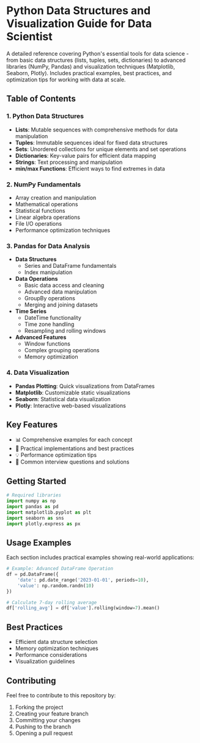 # Python Data Structures and Visualization Guide for Data Scientist
A detailed reference covering Python's essential tools for data science - from basic data structures (lists, tuples, sets, dictionaries) to advanced libraries (NumPy, Pandas) and visualization techniques (Matplotlib, Seaborn, Plotly). Includes practical examples, best practices, and optimization tips for working with data at scale.

## Table of Contents

### 1. Python Data Structures
- **Lists**: Mutable sequences with comprehensive methods for data manipulation
- **Tuples**: Immutable sequences ideal for fixed data structures
- **Sets**: Unordered collections for unique elements and set operations
- **Dictionaries**: Key-value pairs for efficient data mapping
- **Strings**: Text processing and manipulation
- **min/max Functions**: Efficient ways to find extremes in data

### 2. NumPy Fundamentals
- Array creation and manipulation
- Mathematical operations
- Statistical functions
- Linear algebra operations
- File I/O operations
- Performance optimization techniques

### 3. Pandas for Data Analysis
- **Data Structures**
  - Series and DataFrame fundamentals
  - Index manipulation
- **Data Operations**
  - Basic data access and cleaning
  - Advanced data manipulation
  - GroupBy operations
  - Merging and joining datasets
- **Time Series**
  - DateTime functionality
  - Time zone handling
  - Resampling and rolling windows
- **Advanced Features**
  - Window functions
  - Complex grouping operations
  - Memory optimization

### 4. Data Visualization
- **Pandas Plotting**: Quick visualizations from DataFrames
- **Matplotlib**: Customizable static visualizations
- **Seaborn**: Statistical data visualization
- **Plotly**: Interactive web-based visualizations

## Key Features

- 📊 Comprehensive examples for each concept
- 🔧 Practical implementations and best practices
- 💡 Performance optimization tips
- 🎯 Common interview questions and solutions

## Getting Started

```python
# Required libraries
import numpy as np
import pandas as pd
import matplotlib.pyplot as plt
import seaborn as sns
import plotly.express as px
```

## Usage Examples

Each section includes practical examples showing real-world applications:

```python
# Example: Advanced DataFrame Operation
df = pd.DataFrame({
    'date': pd.date_range('2023-01-01', periods=10),
    'value': np.random.randn(10)
})

# Calculate 7-day rolling average
df['rolling_avg'] = df['value'].rolling(window=7).mean()
```

## Best Practices

- Efficient data structure selection
- Memory optimization techniques
- Performance considerations
- Visualization guidelines

## Contributing

Feel free to contribute to this repository by:
1. Forking the project
2. Creating your feature branch
3. Committing your changes
4. Pushing to the branch
5. Opening a pull request
